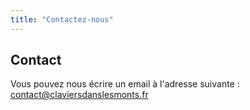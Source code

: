 ```yaml
---
title: "Contactez-nous"
---
```

## Contact

Vous pouvez nous écrire un email à l'adresse suivante :
[contact@claviersdanslesmonts.fr](mailto:contact@claviersdanslesmonts.fr)


